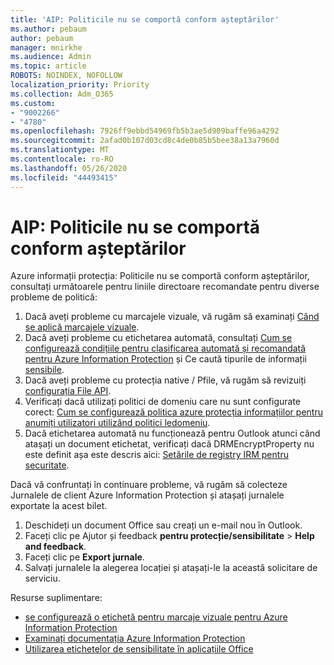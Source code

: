 ```yaml
---
title: 'AIP: Politicile nu se comportă conform așteptărilor'
ms.author: pebaum
author: pebaum
manager: mnirkhe
ms.audience: Admin
ms.topic: article
ROBOTS: NOINDEX, NOFOLLOW
localization_priority: Priority
ms.collection: Adm_O365
ms.custom:
- "9002266"
- "4780"
ms.openlocfilehash: 7926ff9ebbd54969fb5b3ae5d909baffe96a4292
ms.sourcegitcommit: 2afad0b107d03cd8c4de0b85b5bee38a13a7960d
ms.translationtype: MT
ms.contentlocale: ro-RO
ms.lasthandoff: 05/26/2020
ms.locfileid: "44493415"
---
```

# <a name="aip-policies-not-behaving-as-expected"></a>AIP: Politicile nu se comportă conform așteptărilor

Azure informații protecția: Politicile nu se comportă conform așteptărilor, consultați următoarele pentru liniile directoare recomandate pentru diverse probleme de politică:

1. Dacă aveți probleme cu marcajele vizuale, vă rugăm să examinați [Când se aplică marcajele vizuale](https://docs.microsoft.com/azure/information-protection/configure-policy-markings#when-visual-markings-are-applied).
2. Dacă aveți probleme cu etichetarea automată, consultați [Cum se configurează condițiile pentru clasificarea automată și recomandată pentru Azure Information Protection](https://docs.microsoft.com/azure/information-protection/configure-policy-classification) și Ce caută tipurile de informații [sensibile](https://docs.microsoft.com/office365/securitycompliance/what-the-sensitive-information-types-look-for).
3. Dacă aveți probleme cu protecția native / Pfile, vă rugăm să revizuiți [configurația File API](https://docs.microsoft.com/azure/information-protection/develop/file-api-configuration).
4. Verificați dacă utilizați politici de domeniu care nu sunt configurate corect: [Cum se configurează politica azure protecția informațiilor pentru anumiți utilizatori utilizând politici ledomeniu](https://docs.microsoft.com/azure/information-protection/configure-policy-scope).
5. Dacă etichetarea automată nu funcționează pentru Outlook atunci când atașați un document etichetat, verificați dacă DRMEncryptProperty nu este definit așa este descris aici: [Setările de registry IRM pentru securitate](https://docs.microsoft.com/deployoffice/security/protect-sensitive-messages-and-documents-by-using-irm-in-office#office-2016-irm-registry-key-options).

Dacă vă confruntați în continuare probleme, vă rugăm să colecteze Jurnalele de client Azure Information Protection și atașați jurnalele exportate la acest bilet.

1. Deschideți un document Office sau creați un e-mail nou în Outlook.
2. Faceți clic pe Ajutor și feedback **pentru protecție/sensibilitate**  >  **Help and feedback**.
3. Faceți clic pe **Export jurnale**.
4. Salvați jurnalele la alegerea locației și atașați-le la această solicitare de serviciu.

Resurse suplimentare:

- [se configurează o etichetă pentru marcaje vizuale pentru Azure Information Protection](https://docs.microsoft.com/azure/information-protection/configure-policy-markings)
- [Examinați documentația Azure Information Protection](https://docs.microsoft.com/azure/information-protection/what-is-information-protection)
- [Utilizarea etichetelor de sensibilitate în aplicațiile Office](https://docs.microsoft.com/microsoft-365/compliance/sensitivity-labels-office-apps)

